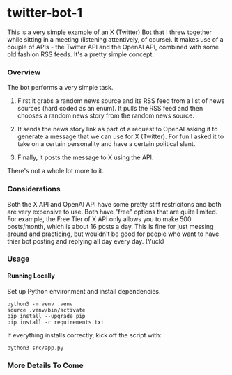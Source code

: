 # twitter-bot-1

This is a very simple example of an X (Twitter) Bot that I threw together while sitting in a meeting (listening attentively, of course). It makes use of a couple of APIs - the Twitter API and the OpenAI API, combined with some old fashion RSS feeds. It's a pretty simple concept.

### Overview

The bot performs a very simple task. 

1. First it grabs a random news source and its RSS feed from a list of news sources (hard coded as an enum). It pulls the RSS feed and then chooses a random news story from the random news source. 

1. It sends the news story link as part of a request to OpenAI asking it to generate a message that we can use for X (Twitter). For fun I asked it to take on a certain personality and have a certain political slant.

1. Finally, it posts the message to X using the API.

There's not a whole lot more to it. 

### Considerations

Both the X API and OpenAI API have some pretty stiff restricitons and both are very expensive to use. Both have "free" options that are quite limited. For example, the Free Tier of X API only allows you to make 500 posts/month, which is about 16 posts a day. This is fine for just messing around and practicing, but wouldn't be good for people who want to have thier bot posting and replying all day every day. (Yuck)

### Usage

#### Running Locally

Set up Python environment and install dependencies.
```
python3 -m venv .venv
source .venv/bin/activate
pip install --upgrade pip
pip install -r requirements.txt
```

If everything installs correctly, kick off the script with:
```
python3 src/app.py
```

### More Details To Come